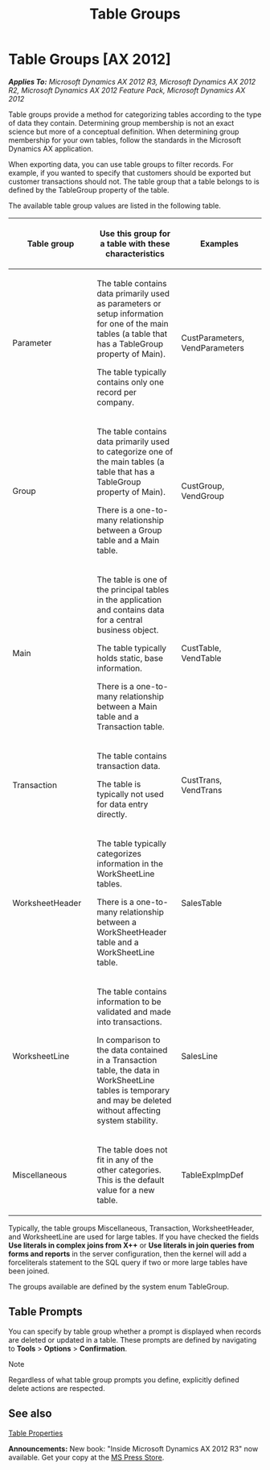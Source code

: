 ﻿---
title: Table Groups
TOCTitle: Table Groups
ms:assetid: 3330d438-ab53-44db-9a9b-a044ed19608d
ms:mtpsurl: https://msdn.microsoft.com/en-us/library/Aa623733(v=AX.60)
ms:contentKeyID: 35241993
ms.date: 05/18/2015
mtps_version: v=AX.60
---

# Table Groups [AX 2012]


_**Applies To:** Microsoft Dynamics AX 2012 R3, Microsoft Dynamics AX 2012 R2, Microsoft Dynamics AX 2012 Feature Pack, Microsoft Dynamics AX 2012_

Table groups provide a method for categorizing tables according to the type of data they contain. Determining group membership is not an exact science but more of a conceptual definition. When determining group membership for your own tables, follow the standards in the Microsoft Dynamics AX application.

When exporting data, you can use table groups to filter records. For example, if you wanted to specify that customers should be exported but customer transactions should not. The table group that a table belongs to is defined by the TableGroup property of the table.

The available table group values are listed in the following table.

<table>
<colgroup>
<col style="width: 33%" />
<col style="width: 33%" />
<col style="width: 33%" />
</colgroup>
<thead>
<tr class="header">
<th><p>Table group</p></th>
<th><p>Use this group for a table with these characteristics</p></th>
<th><p>Examples</p></th>
</tr>
</thead>
<tbody>
<tr class="odd">
<td><p>Parameter</p></td>
<td><p>The table contains data primarily used as parameters or setup information for one of the main tables (a table that has a TableGroup property of Main).</p>
<p>The table typically contains only one record per company.</p></td>
<td><p>CustParameters, VendParameters</p></td>
</tr>
<tr class="even">
<td><p>Group</p></td>
<td><p>The table contains data primarily used to categorize one of the main tables (a table that has a TableGroup property of Main).</p>
<p>There is a one-to-many relationship between a Group table and a Main table.</p></td>
<td><p>CustGroup, VendGroup</p></td>
</tr>
<tr class="odd">
<td><p>Main</p></td>
<td><p>The table is one of the principal tables in the application and contains data for a central business object.</p>
<p>The table typically holds static, base information.</p>
<p>There is a one-to-many relationship between a Main table and a Transaction table.</p></td>
<td><p>CustTable, VendTable</p></td>
</tr>
<tr class="even">
<td><p>Transaction</p></td>
<td><p>The table contains transaction data.</p>
<p>The table is typically not used for data entry directly.</p></td>
<td><p>CustTrans, VendTrans</p></td>
</tr>
<tr class="odd">
<td><p>WorksheetHeader</p></td>
<td><p>The table typically categorizes information in the WorkSheetLine tables.</p>
<p>There is a one-to-many relationship between a WorkSheetHeader table and a WorkSheetLine table.</p></td>
<td><p>SalesTable</p></td>
</tr>
<tr class="even">
<td><p>WorksheetLine</p></td>
<td><p>The table contains information to be validated and made into transactions.</p>
<p>In comparison to the data contained in a Transaction table, the data in WorkSheetLine tables is temporary and may be deleted without affecting system stability.</p></td>
<td><p>SalesLine</p></td>
</tr>
<tr class="odd">
<td><p>Miscellaneous</p></td>
<td><p>The table does not fit in any of the other categories. This is the default value for a new table.</p></td>
<td><p>TableExpImpDef</p></td>
</tr>
</tbody>
</table>


Typically, the table groups Miscellaneous, Transaction, WorksheetHeader, and WorksheetLine are used for large tables. If you have checked the fields **Use literals in complex joins from X++** or **Use literals in join queries from forms and reports** in the server configuration, then the kernel will add a forceliterals statement to the SQL query if two or more large tables have been joined.

The groups available are defined by the system enum TableGroup.

## Table Prompts

You can specify by table group whether a prompt is displayed when records are deleted or updated in a table. These prompts are defined by navigating to **Tools** \> **Options** \> **Confirmation**.


> [!NOTE]
> <P>Regardless of what table group prompts you define, explicitly defined delete actions are respected.</P>



## See also

[Table Properties](https://msdn.microsoft.com/en-us/library/aa871620\(v=ax.60\))

  
**Announcements:** New book: "Inside Microsoft Dynamics AX 2012 R3" now available. Get your copy at the [MS Press Store](https://www.microsoftpressstore.com/store/inside-microsoft-dynamics-ax-2012-r3-9780735685109).

